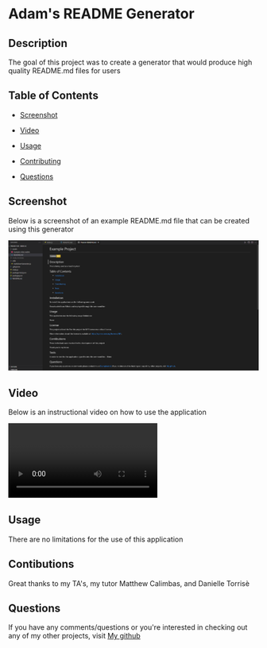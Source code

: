 # Adam's README Generator

## Description

The goal of this project was to create a generator that would produce high quality README.md files for users
    
## Table of Contents 

* [Screenshot](#Screenshot)

* [Video](#Video)
    
* [Usage](#Usage)
    
* [Contributing](#Contributing)
    
* [Questions](#Questions)
    
## Screenshot

Below is a screenshot of an example README.md file that can be created using this generator

![Screenshot](assets/samplerREADME.png)

## Video

Below is an instructional video on how to use the application

![Video](assets/Examplevideo.webm)
    
## Usage
    
There are no limitations for the use of this application

    
## Contibutions
    
Great thanks to my TA's, my tutor Matthew Calimbas, and Danielle Torrisè
    

## Questions
    
If you have any comments/questions or you're interested in checking out any of my other projects, visit [My github](http://github.com/Variegatedhuman)


